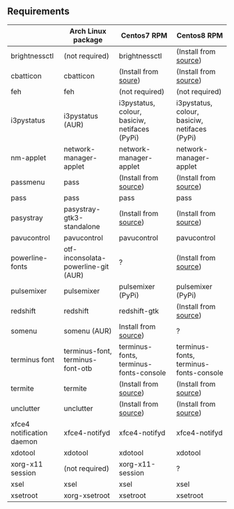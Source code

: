 Requirements
------------

|                           | Arch Linux package                  | Centos7 RPM                                                            | Centos8 RPM                                                                                                                                                            |
|---------------------------|-------------------------------------|------------------------------------------------------------------------|------------------------------------------------------------------------------------------------------------------------------------------------------------------------|
| brightnessctl             | (not required)                      | brightnessctl                                                          | (Install from [source](https://archives.fedoraproject.org/pub/archive/fedora/linux/releases/28/Everything/source/tree/Packages/b/brightnessctl-0.3-2.fc28.src.rpm))    |
| cbatticon                 | cbatticon                           | (Install from [soure](https://github.com/valr/cbatticon))              | (Install from [source](https://github.com/valr/cbatticon))                                                                                                             |
| feh                       | feh                                 | (not required)                                                         | (not required)                                                                                                                                                         |
| i3pystatus                | i3pystatus (AUR)                    | i3pystatus, colour, basiciw, netifaces (PyPi)                          | i3pystatus, colour, basiciw, netifaces (PyPi)                                                                                                                          |
| nm-applet                 | network-manager-applet              | network-manager-applet                                                 | network-manager-applet                                                                                                                                                 |
| passmenu                  | pass                                | (Install from [source](https://github.com/cdown/passmenu))             | (Install from [source](https://github.com/cdown/passmenu))                                                                                                             |
| pass                      | pass                                | pass                                                                   | pass                                                                                                                                                                   |
| pasystray                 | pasystray-gtk3-standalone           | (Install from [source](https://github.com/christophgysin/pasystray))   | (Install from [source](https://archives.fedoraproject.org/pub/archive/fedora/linux/releases/28/Everything/source/tree/Packages/p/pasystray-0.6.0-7.fc28.src.rpm))      |
| pavucontrol               | pavucontrol                         | pavucontrol                                                            | pavucontrol                                                                                                                                                            |
| powerline-fonts           | otf-inconsolata-powerline-git (AUR) | ?                                                                      | (Install from [source](https://github.com/powerline/fonts))                                                                                                            |
| pulsemixer                | pulsemixer                          | pulsemixer (PyPi)                                                      | pulsemixer (PyPi)                                                                                                                                                      |
| redshift                  | redshift                            | redshift-gtk                                                           | (Install from [source](https://archives.fedoraproject.org/pub/archive/fedora/linux/releases/28/Everything/source/tree/Packages/r/redshift-1.11-8.fc28.src.rpm<Paste>)) |
| somenu                    | somenu (AUR)                        | Install from [source](https://github.com/tmccombs/somenu))             | ?                                                                                                                                                                      |
| terminus font             | terminus-font, terminus-font-otb    | terminus-fonts, terminus-fonts-console                                 | terminus-fonts, terminus-fonts-console                                                                                                                                 |
| termite                   | termite                             | (Install from [source](https://github.com/thestinger/termite))         | (Install from [source](https://github.com/thestinger/termite))                                                                                                         |
| unclutter                 | unclutter                           | (Install from [source](https://github.com/Airblader/unclutter-xfixes)) | (Install from [source](https://archives.fedoraproject.org/pub/archive/fedora/linux/releases/28/Everything/source/tree/Packages/u/unclutter-8-17.fc28.src.rpm))         |
| xfce4 notification daemon | xfce4-notifyd                       | xfce4-notifyd                                                          | xfce4-notifyd                                                                                                                                                          |
| xdotool                   | xdotool                             | xdotool                                                                | xdotool                                                                                                                                                                |
| xorg-x11 session          | (not required)                      | xorg-x11-session                                                       | ?                                                                                                                                                                      |
| xsel                      | xsel                                | xsel                                                                   | xsel                                                                                                                                                                   |
| xsetroot                  | xorg-xsetroot                       | xsetroot                                                               | xsetroot                                                                                                                                                               |
